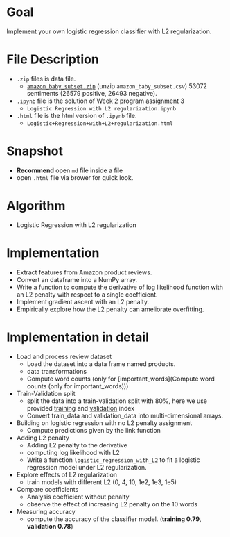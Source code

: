 # Goal
Implement your own logistic regression classifier with L2 regularization.
# File Description
- `.zip` files is data file.
  - [`amazon_baby_subset.zip`](https://github.com/SSQ/Coursera-UW-Machine-Learning-Classification/blob/master/Programming%20Assignment%202/amazon_baby_subset.zip) (unzip `amazon_baby_subset.csv`) 53072 sentiments (26579 positive, 26493 negative).
- `.ipynb` file is the solution of Week 2 program assignment 3
  - `Logistic Regression with L2 regularization.ipynb`
- `.html` file is the html version of `.ipynb` file.
  - `Logistic+Regression+with+L2+regularization.html`
# Snapshot
- **Recommend** open `md` file inside a file
- open `.html` file via brower for quick look.
# Algorithm
- Logistic Regression with L2 regularization
# Implementation
- Extract features from Amazon product reviews.
- Convert an dataframe into a NumPy array.
- Write a function to compute the derivative of log likelihood function with an L2 penalty with respect to a single coefficient.
- Implement gradient ascent with an L2 penalty.
- Empirically explore how the L2 penalty can ameliorate overfitting.
# Implementation in detail
- Load and process review dataset
  - Load the dataset into a data frame named products.
  - data transformations
  - Compute word counts (only for [important_words](Compute word counts (only for important_words)))
- Train-Validation split
  - split the data into a train-validation split with 80%, here we use provided [training](https://github.com/SSQ/Coursera-UW-Machine-Learning-Classification/blob/master/Programming%20Assignment%203/module-4-assignment-train-idx.json) and [validation](https://github.com/SSQ/Coursera-UW-Machine-Learning-Classification/blob/master/Programming%20Assignment%203/module-4-assignment-validation-idx.json) index
  - Convert train_data and validation_data into multi-dimensional arrays.
- Building on logistic regression with no L2 penalty assignment
  - Compute predictions given by the link function
- Adding L2 penalty
  - Adding L2 penalty to the derivative
  - computing log likelihood with L2
  - Write a function `logistic_regression_with_L2` to fit a logistic regression model under L2 regularization.
- Explore effects of L2 regularization
  - train models with different L2 (0, 4, 10, 1e2, 1e3, 1e5)
- Compare coefficients
  - Analysis coefficient without penalty
  - observe the effect of increasing L2 penalty on the 10 words
- Measuring accuracy
  - compute the accuracy of the classifier model. (**training 0.79, validation 0.78**)
  
